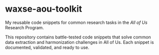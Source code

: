 # waxse-aou-toolkit
My reusable code snippets for common research tasks in the _All of Us_ Research Program.

This repository contains battle-tested code snippets that solve common data extraction and harmonization challenges in All of Us. Each snippet is documented, validated, and ready to use.
